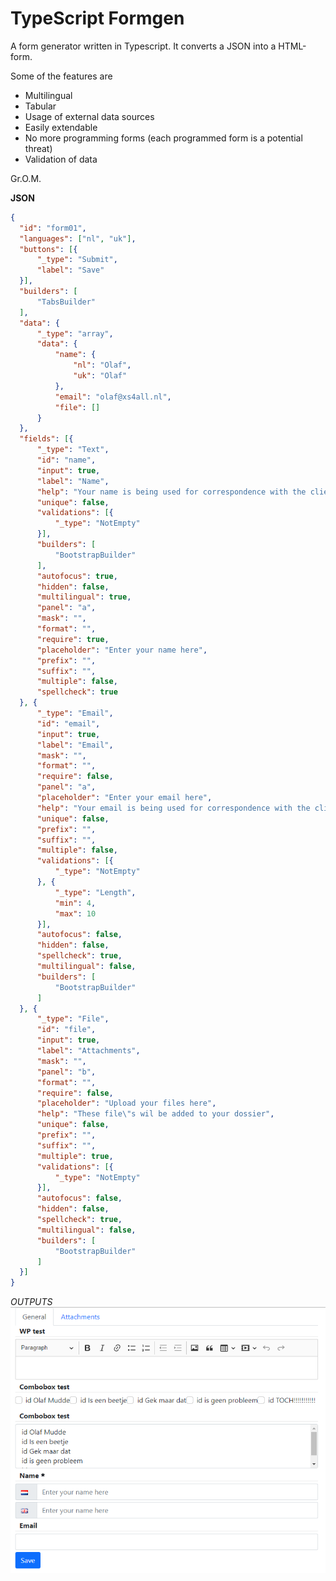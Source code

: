 # TypeScript Formgen

A form generator written in Typescript. It converts a JSON into a HTML-form.

Some of the features are
  - Multilingual
  - Tabular
  - Usage of external data sources
  - Easily extendable
  - No more programming forms (each programmed form is a potential threat)
  - Validation of data

Gr.O.M.

**JSON**
```JSON
{
  "id": "form01",
  "languages": ["nl", "uk"],
  "buttons": [{
      "_type": "Submit",
      "label": "Save"
  }],
  "builders": [
      "TabsBuilder"
  ],
  "data": {
      "_type": "array",
      "data": {
          "name": {
              "nl": "Olaf",
              "uk": "Olaf"
          },
          "email": "olaf@xs4all.nl",
          "file": []
      }
  },
  "fields": [{
      "_type": "Text",
      "id": "name",
      "input": true,
      "label": "Name",
      "help": "Your name is being used for correspondence with the client",
      "unique": false,
      "validations": [{
          "_type": "NotEmpty"
      }],
      "builders": [
          "BootstrapBuilder"
      ],
      "autofocus": true,
      "hidden": false,
      "multilingual": true,
      "panel": "a",
      "mask": "",
      "format": "",
      "require": true,
      "placeholder": "Enter your name here",
      "prefix": "",
      "suffix": "",
      "multiple": false,
      "spellcheck": true
  }, {
      "_type": "Email",
      "id": "email",
      "input": true,
      "label": "Email",
      "mask": "",
      "format": "",
      "require": false,
      "panel": "a",
      "placeholder": "Enter your email here",
      "help": "Your email is being used for correspondence with the client",
      "unique": false,
      "prefix": "",
      "suffix": "",
      "multiple": false,
      "validations": [{
          "_type": "NotEmpty"
      }, {
          "_type": "Length",
          "min": 4,
          "max": 10
      }],
      "autofocus": false,
      "hidden": false,
      "spellcheck": true,
      "multilingual": false,
      "builders": [
          "BootstrapBuilder"
      ]
  }, {
      "_type": "File",
      "id": "file",
      "input": true,
      "label": "Attachments",
      "mask": "",
      "panel": "b",
      "format": "",
      "require": false,
      "placeholder": "Upload your files here",
      "help": "These file\"s wil be added to your dossier",
      "unique": false,
      "prefix": "",
      "suffix": "",
      "multiple": true,
      "validations": [{
          "_type": "NotEmpty"
      }],
      "autofocus": false,
      "hidden": false,
      "spellcheck": true,
      "multilingual": false,
      "builders": [
          "BootstrapBuilder"
      ]
  }]
}
```
*OUTPUTS*
![Output image](readme.md/example-output.png?raw=true)